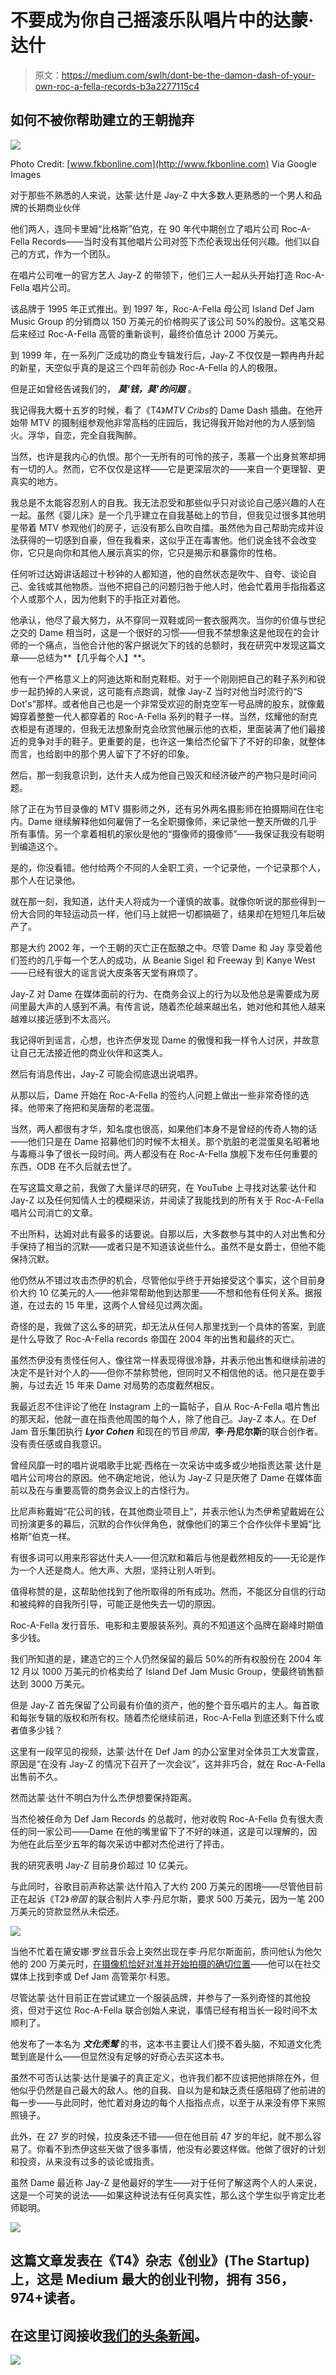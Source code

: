 # 不要成为你自己摇滚乐队唱片中的达蒙·达什

> 原文：<https://medium.com/swlh/dont-be-the-damon-dash-of-your-own-roc-a-fella-records-b3a2277115c4>

## 如何不被你帮助建立的王朝抛弃

![](img/2087f3501071a595e6f32deb0ef0eb53.png)

Photo Credit: [www.fkbonline.com](http://www.fkbonline.com) Via Google Images

对于那些不熟悉的人来说，达蒙·达什是 Jay-Z 中大多数人更熟悉的一个男人和品牌的长期商业伙伴

他们两人，连同卡里姆“比格斯”伯克，在 90 年代中期创立了唱片公司 Roc-A-Fella Records——当时没有其他唱片公司对签下杰伦表现出任何兴趣。他们以自己的方式，作为一个团队。

在唱片公司唯一的官方艺人 Jay-Z 的带领下，他们三人一起从头开始打造 Roc-A-Fella 唱片公司。

该品牌于 1995 年正式推出。到 1997 年，Roc-A-Fella 母公司 Island Def Jam Music Group 的分销商以 150 万美元的价格购买了该公司 50%的股份。这笔交易后来经过 Roc-A-Fella 高管的重新谈判，最终价值总计 2000 万美元。

到 1999 年，在一系列广泛成功的商业专辑发行后，Jay-Z 不仅仅是一颗冉冉升起的新星，天空似乎真的是这三个四年前创办 Roc-A-Fella 的人的极限。

但是正如曾经告诫我们的， ***莫‘钱，莫’的问题*** 。

我记得我大概十五岁的时候，看了《T4》*MTV Cribs*的 Dame Dash 插曲。在他开始带 MTV 的摄制组参观他非常高档的庄园后，我记得我开始对他的为人感到恼火。浮华，自恋，完全自我陶醉。

当然，也许是我内心的仇恨。那个一无所有的可怜的孩子，羡慕一个出身贫寒却拥有一切的人。然而，它不仅仅是这样——它是更深层次的——来自一个更理智、更真实的地方。

我总是不太能容忍别人的自我。我无法忍受和那些似乎只对谈论自己感兴趣的人在一起。虽然《婴儿床》是一个几乎建立在自我基础上的节目，但我见过很多其他明星带着 MTV 参观他们的房子，远没有那么自吹自擂。虽然他为自己帮助完成并设法获得的一切感到自豪，但在我看来，这似乎正在毒害他。他们说金钱不会改变你，它只是向你和其他人展示真实的你，它只是揭示和暴露你的性格。

任何听过达姆讲话超过十秒钟的人都知道，他的自然状态是吹牛、自夸、谈论自己、金钱或其他物质。当他不把自己的问题归咎于他人时，他会忙着用手指指着这个人或那个人，因为他剩下的手指正对着他。

他承认，他尽了最大努力，从不穿同一双鞋或同一套衣服两次。当你的价值与世纪之交的 Dame 相当时，这是一个很好的习惯——但我不禁想象这是他现在的会计师的一个痛点，当他合计他的客户据说欠下的钱的总额时，我在研究中发现这篇文章——总结为**【几乎每个人】**。

他有一个严格意义上的阿迪达斯和耐克鞋柜。对于一个刚刚把自己的鞋子系列和锐步一起扔掉的人来说，这可能有点跑调，就像 Jay-Z 当时对他当时流行的“S Dot's”那样。或者他自己也是一个非常受欢迎的耐克空军一号品牌的股东，就像戴姆穿着整整一代人都穿着的 Roc-A-Fella 系列的鞋子一样。当然，炫耀他的耐克衣柜是有道理的，但我无法想象耐克会欣赏他展示他的衣柜，里面装满了他们最接近的竞争对手的鞋子。更重要的是，也许这一集给杰伦留下了不好的印象，就整体而言，也给剧中的那个男人留下了不好的印象。

然后，那一刻我意识到，达什夫人成为他自己毁灭和经济破产的产物只是时间问题。

除了正在为节目录像的 MTV 摄影师之外，还有另外两名摄影师在拍摄期间在住宅内。Dame 继续解释他如何雇佣了一名全职摄像师，来记录他一整天所做的几乎所有事情。另一个拿着相机的家伙是他的“摄像师的摄像师”——我保证我没有聪明到编造这个。

是的，你没看错。他付给两个不同的人全职工资，一个记录他，一个记录那个人，那个人在记录他。

就在那一刻，我知道，达什夫人将成为一个谨慎的故事。就像你听说的那些得到一份大合同的年轻运动员一样，他们马上就把一切都搞砸了，结果却在短短几年后破产了。

那是大约 2002 年，一个王朝的灭亡正在酝酿之中。尽管 Dame 和 Jay 享受着他们签约的几乎每一个艺人的成功，从 Beanie Sigel 和 Freeway 到 Kanye West——已经有很大的谣言说大皮条客天堂有麻烦了。

Jay-Z 对 Dame 在媒体面前的行为、在商务会议上的行为以及他总是需要成为房间里最大声的人感到不满。有传言说，随着杰伦越来越出名，她对他和其他人越来越难以接近感到不太高兴。

我记得听到谣言，心想，也许杰伊发现 Dame 的傲慢和我一样令人讨厌，并故意让自己无法接近他的商业伙伴和这类人。

然后有消息传出，Jay-Z 可能会彻底退出说唱界。

从那以后，Dame 开始在 Roc-A-Fella 的签约人问题上做出一些非常奇怪的选择。他带来了拖把和吴唐帮的老混蛋。

当然，两人都很有才华，知名度也很高，如果他们本身不是曾经的传奇人物的话——他们只是在 Dame 招募他们的时候不太相关。那个肮脏的老混蛋臭名昭著地与毒瘾斗争了很长一段时间。两人都没有在 Roc-A-Fella 旗舰下发布任何重要的东西，ODB 在不久后就去世了。

在写这篇文章之前，我做了大量详尽的研究，在 YouTube 上寻找对达蒙·达什和 Jay-Z 以及任何知情人士的模糊采访，并阅读了我能找到的所有关于 Roc-A-Fella 唱片公司消亡的文章。

不出所料，达姆对此有最多的话要说。自那以后，大多数参与其中的人对出售和分手保持了相当的沉默——或者只是不知道该说些什么。虽然不是女爵士，但他不能保持沉默。

他仍然从不错过攻击杰伊的机会，尽管他似乎终于开始接受这个事实，这个目前身价大约 10 亿美元的人——他非常帮助他到达那里——不想和他有任何关系。据报道，在过去的 15 年里，这两个人曾经见过两次面。

奇怪的是，我做了这么多的研究，却无法从任何人那里找到一个具体的答案，到底是什么导致了 Roc-A-Fella records 帝国在 2004 年的出售和最终的灭亡。

虽然杰伊没有责怪任何人，像往常一样表现得很冷静，并表示他出售和继续前进的决定不是针对个人的——但你不禁称赞他，但同时又不相信他的话。他只是在耍手腕，与过去近 15 年来 Dame 对局势的态度截然相反。

我最近忍不住评论了他在 Instagram 上的一篇帖子，自从 Roc-A-Fella 唱片售出的那天起，他就一直在指责他周围的每个人，除了他自己。Jay-Z 本人。在 Def Jam 音乐集团执行 ***Lyor Cohen*** 和现在的节目*帝国*，**李·丹尼尔斯**的联合创作者。没有责任感或自我意识。

曾经风靡一时的唱片说唱歌手比妮·西格在一次采访中或多或少地指责达蒙·达什是唱片公司垮台的原因。他不确定地说，他认为 Jay-Z 只是厌倦了 Dame 在媒体面前以及在与重要高管的商务会议上的古怪行为。

比尼声称戴姆“花公司的钱，在其他商业项目上”，并表示他认为杰伊希望戴姆在公司扮演更多的幕后，沉默的合作伙伴角色，就像他们的第三个合作伙伴卡里姆“比格斯”伯克一样。

有很多词可以用来形容达什夫人——但沉默和幕后与他是截然相反的——无论是作为一个人还是商人。他大声、大胆，坚持让别人听到。

值得称赞的是，这帮助他找到了他所取得的所有成功。然而，不能区分自信的行动和被纯粹的自我所引导，可能正是他失去一切的原因。

Roc-A-Fella 发行音乐、电影和主要服装系列。真的不知道这个品牌在巅峰时期值多少钱。

我们所知道的是，建造它的三个人仍然保留的最后 50%的所有权股份在 2004 年 12 月以 1000 万美元的价格卖给了 Island Def Jam Music Group，使最终销售额达到 3000 万美元。

但是 Jay-Z 首先保留了公司最有价值的资产，他的整个音乐唱片的主人。每首歌和每张专辑的版权和所有权。随着杰伦继续前进，Roc-A-Fella 到底还剩下什么或者值多少钱？

这里有一段罕见的视频，达蒙·达什在 Def Jam 的办公室里对全体员工大发雷霆，原因是“在没有 Jay-Z 的情况下召开了一次会议”，这并非巧合，就在 Roc-A-Fella 出售前不久。

然而达蒙·达什不明白为什么杰伊想要保持距离。

当杰伦被任命为 Def Jam Records 的总裁时，他对收购 Roc-A-Fella 负有很大责任的同一家公司——Dame 在他的嘴里留下了不好的味道，这是可以理解的，因为他在此后至少五年的每次采访中都对杰伦进行了抨击。

我的研究表明 Jay-Z 目前身价超过 10 亿美元。

与此同时，谷歌目前声称达蒙·达什陷入了大约 200 万美元的困境——尽管他目前正在起诉《T2》*帝国* 的联合制片人李·丹尼尔斯，要求 500 万美元，因为一笔 200 万美元的贷款显然从未偿还。

![](img/e817ee4dd58beb963cf60a0928e275bd.png)

当他不忙着在黛安娜·罗丝音乐会上突然出现在李·丹尼尔斯面前，质问他认为他欠他的 200 万美元时，[在摄像机恰好对准并开始拍摄的确切位置](https://www.youtube.com/watch?v=bO3kMZ7yq_I)——他可以在社交媒体上找到李或 Def Jam 高管莱尔·科恩。

尽管达蒙·达什目前正在尝试建立一个服装品牌，并参与了一系列奇怪的其他投资，但对于这位 Roc-A-Fella 联合创始人来说，事情已经有相当长一段时间不太顺利了。

他发布了一本名为 ***文化秃鹫*** 的书，这本书主要让人们摸不着头脑，不知道文化秃鹫到底是什么——但显然没有足够的好奇心去买这本书。

虽然不可否认达蒙·达什是骗子的真正定义，也许我们都不应该把他排除在外，但他似乎仍然是自己最大的敌人。他的自我、自以为是和缺乏责任感阻碍了他前进的每一步——与此同时，他忙着对身边的每个人指指点点，以至于从来没有停下来照照镜子。

此外，在 27 岁的时候，拉皮条还不错——但在他目前 47 岁的年纪，就不那么容易了。你看不到杰伊这些天做了很多事情，他没有必要这样做。他做了很好的计划和投资，从来没有过多的谈论或指责。

虽然 Dame 最近称 Jay-Z 是他最好的学生——对于任何了解这两个人的人来说，这是一个可笑的说法——如果这种说法有任何真实性，那么这个学生似乎肯定比老师聪明。

[![](img/308a8d84fb9b2fab43d66c117fcc4bb4.png)](https://medium.com/swlh)

## 这篇文章发表在《T4》杂志《创业》(The Startup)上，这是 Medium 最大的创业刊物，拥有 356，974+读者。

## 在这里订阅接收[我们的头条新闻](http://growthsupply.com/the-startup-newsletter/)。

[![](img/b0164736ea17a63403e660de5dedf91a.png)](https://medium.com/swlh)